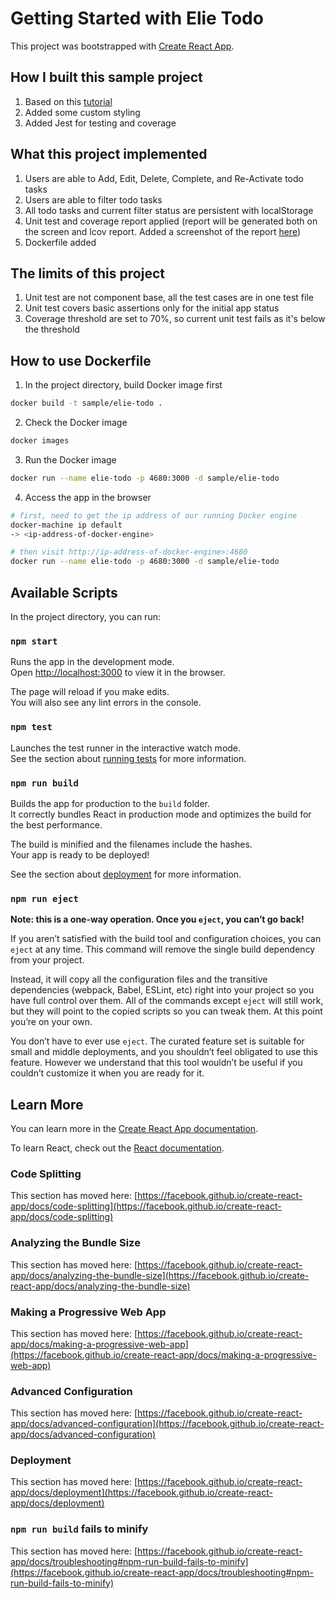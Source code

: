 # Getting Started with Elie Todo

This project was bootstrapped with [Create React App](https://github.com/facebook/create-react-app).


## How I built this sample project
1. Based on this [tutorial](https://developer.mozilla.org/en-US/docs/Learn/Tools_and_testing/Client-side_JavaScript_frameworks/React_getting_started)
2. Added some custom styling
3. Added Jest for testing and coverage

## What this project implemented
1. Users are able to Add, Edit, Delete, Complete, and Re-Activate todo tasks
2. Users are able to filter todo tasks
3. All todo tasks and current filter status are persistent with localStorage
4. Unit test and coverage report applied (report will be generated both on the screen and lcov report. Added a screenshot of the report [here](https://github.com/maroochee/elie-todo/blob/master/testCoverage.png))
5. Dockerfile added
   
## The limits of this project
1. Unit test are not component base, all the test cases are in one test file
2. Unit test covers basic assertions only for the initial app status
3. Coverage threshold are set to 70%, so current unit test fails as it's below the threshold

## How to use Dockerfile
1. In the project directory, build Docker image first
```sh
docker build -t sample/elie-todo .
```
2. Check the Docker image
```sh
docker images
```
3. Run the Docker image
```sh
docker run --name elie-todo -p 4680:3000 -d sample/elie-todo
```
4. Access the app in the browser
```sh
# first, need to get the ip address of our running Docker engine
docker-machine ip default
-> <ip-address-of-docker-engine>

# then visit http://ip-address-of-docker-engine>:4680
docker run --name elie-todo -p 4680:3000 -d sample/elie-todo
```

## Available Scripts

In the project directory, you can run:

### `npm start`

Runs the app in the development mode.\
Open [http://localhost:3000](http://localhost:3000) to view it in the browser.

The page will reload if you make edits.\
You will also see any lint errors in the console.

### `npm test`

Launches the test runner in the interactive watch mode.\
See the section about [running tests](https://facebook.github.io/create-react-app/docs/running-tests) for more information.

### `npm run build`

Builds the app for production to the `build` folder.\
It correctly bundles React in production mode and optimizes the build for the best performance.

The build is minified and the filenames include the hashes.\
Your app is ready to be deployed!

See the section about [deployment](https://facebook.github.io/create-react-app/docs/deployment) for more information.

### `npm run eject`

**Note: this is a one-way operation. Once you `eject`, you can’t go back!**

If you aren’t satisfied with the build tool and configuration choices, you can `eject` at any time. This command will remove the single build dependency from your project.

Instead, it will copy all the configuration files and the transitive dependencies (webpack, Babel, ESLint, etc) right into your project so you have full control over them. All of the commands except `eject` will still work, but they will point to the copied scripts so you can tweak them. At this point you’re on your own.

You don’t have to ever use `eject`. The curated feature set is suitable for small and middle deployments, and you shouldn’t feel obligated to use this feature. However we understand that this tool wouldn’t be useful if you couldn’t customize it when you are ready for it.

## Learn More

You can learn more in the [Create React App documentation](https://facebook.github.io/create-react-app/docs/getting-started).

To learn React, check out the [React documentation](https://reactjs.org/).

### Code Splitting

This section has moved here: [https://facebook.github.io/create-react-app/docs/code-splitting](https://facebook.github.io/create-react-app/docs/code-splitting)

### Analyzing the Bundle Size

This section has moved here: [https://facebook.github.io/create-react-app/docs/analyzing-the-bundle-size](https://facebook.github.io/create-react-app/docs/analyzing-the-bundle-size)

### Making a Progressive Web App

This section has moved here: [https://facebook.github.io/create-react-app/docs/making-a-progressive-web-app](https://facebook.github.io/create-react-app/docs/making-a-progressive-web-app)

### Advanced Configuration

This section has moved here: [https://facebook.github.io/create-react-app/docs/advanced-configuration](https://facebook.github.io/create-react-app/docs/advanced-configuration)

### Deployment

This section has moved here: [https://facebook.github.io/create-react-app/docs/deployment](https://facebook.github.io/create-react-app/docs/deployment)

### `npm run build` fails to minify

This section has moved here: [https://facebook.github.io/create-react-app/docs/troubleshooting#npm-run-build-fails-to-minify](https://facebook.github.io/create-react-app/docs/troubleshooting#npm-run-build-fails-to-minify)
